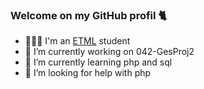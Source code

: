 ### Welcome on my GitHub profil 🐈


- 👨🏼‍🎓 I'm an [ETML](target="_blank"https://etml.ch) student
- 🔭 I’m currently working on 042-GesProj2
- 🌱 I’m currently learning php and sql
- 🤔 I’m looking for help with php
